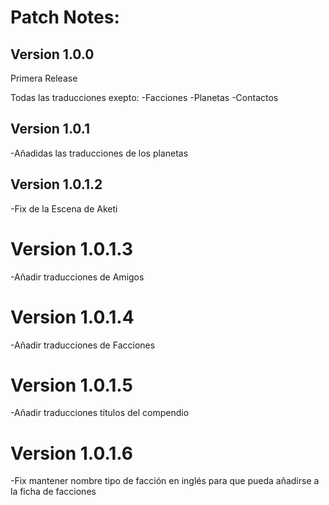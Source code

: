 # Patch Notes:

## Version 1.0.0
Primera Release

Todas las traducciones exepto:
-Facciones
-Planetas
-Contactos

## Version 1.0.1

-Añadidas las traducciones de los planetas

## Version 1.0.1.2

-Fix de la Escena de Aketi

# Version 1.0.1.3

-Añadir traducciones de Amigos

# Version 1.0.1.4

-Añadir traducciones de Facciones

# Version 1.0.1.5

-Añadir traducciones títulos del compendio

# Version 1.0.1.6

-Fix mantener nombre tipo de facción en inglés para que pueda añadirse a la ficha de facciones